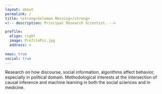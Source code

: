 ```yaml
---
layout: about
permalink: /
title: <strong>Solomon Messing</strong>
<!-- description: Principal Research Scientist. -->

profile:
  align: right
  image: ProfilePic.jpg
  address: >
    
news: true
social: true
---
```


Research on how discourse, social information, algorithms affect behavior, especially in political domain. Methodological interests at the intersection of causal inference and machine learning in both the social sciences and in medicine. <!-- Currently at Facebook, past founding Director at Pew Research Center’s [Data Labs](http://www.pewresearch.org/fact-tank/2017/02/23/qa-with-solomon-messing-of-pew-research-centers-data-labs/).  -->

